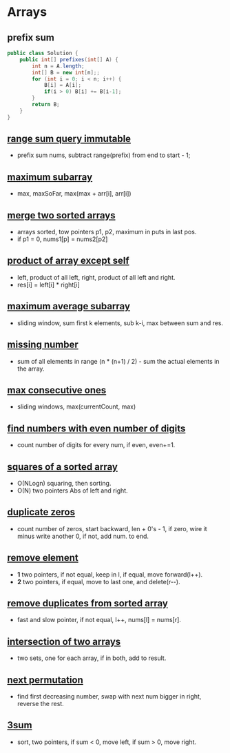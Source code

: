 # Arrays
## prefix sum  
```java 
public class Solution {
    public int[] prefixes(int[] A) {
        int n = A.length;
        int[] B = new int[n];;
        for (int i = 0; i < n; i++) {
            B[i] = A[i]; 
            if(i > 0) B[i] += B[i-1];
        }
        return B;
    }
}
```

## [range sum query immutable](https://leetcode.com/problems/range-sum-query-immutable/)  
- prefix sum nums, subtract range(prefix) from end to start - 1; 


## [maximum subarray](https://leetcode.com/problems/maximum-subarray/) 
- max, maxSoFar, max(max + arr[i], arr[i]) 

## [merge two sorted arrays](https://leetcode.com/problems/merge-sorted-array/) 
- arrays sorted, tow pointers p1, p2, maximum in puts in last pos.   
- if p1 = 0, nums1[p] = nums2[p2]

## [product of array except self](https://leetcode.com/problems/product-of-array-except-self/) 
- left, product of all left, right, product of all left and right. 
- res[i] = left[i] * right[i] 

## [maximum average subarray](https://leetcode.com/problems/maximum-average-subarray-i/) 
- sliding window, sum first k elements, sub k-i, max between sum and res. 

## [missing number](https://leetcode.com/problems/missing-number/) 
- sum of all elements in range (n * (n+1) / 2) - sum the actual elements in the array. 

## [max consecutive ones](https://leetcode.com/problems/max-consecutive-ones/) 
- sliding windows, max(currentCount, max)

## [find numbers with even number of digits](https://leetcode.com/problems/find-numbers-with-even-number-of-digits/)
- count number of digits for every num, if even, even+=1.

## [squares of a sorted array](https://leetcode.com/problems/squares-of-a-sorted-array/)
- O(NLogn) squaring, then sorting. 
- O(N) two pointers Abs of left and right.

## [duplicate zeros](https://leetcode.com/problems/duplicate-zeros/)
- count number of zeros, start backward, len + 0's - 1, if zero, wire it minus write another 0, if not, add num. to end.

## [remove element](https://leetcode.com/problems/remove-element/)
- **1** two pointers, if not equal, keep in l, if equal, move forward(l++).  
- **2** two pointers, if equal, move to last one, and delete(r--).

## [remove duplicates from sorted array](https://leetcode.com/problems/remove-duplicates-from-sorted-array/) 
- fast and slow pointer, if not equal, l++, nums[l] = nums[r]. 

## [intersection of two arrays](https://leetcode.com/problems/intersection-of-two-arrays/) 
- two sets, one for each array, if in both, add to result.

## [next permutation](https://leetcode.com/problems/next-permutation/) 
- find first decreasing number, swap with next num bigger in right, reverse the rest.  

## [3sum](https://leetcode.com/problems/3sum/)
- sort, two pointers, if sum < 0, move left, if sum > 0, move right. 

